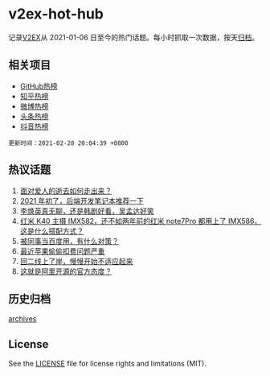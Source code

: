 # v2ex-hot-hub

 记录[V2EX](https://www.v2ex.com/)从 2021-01-06 日至今的热门话题。每小时抓取一次数据，按天[归档](archives)。
 
 ## 相关项目

- [GitHub热榜](https://github.com/lonnyzhang423/github-hot-hub)
- [知乎热榜](https://github.com/lonnyzhang423/zhihu-hot-hub)
- [微博热榜](https://github.com/lonnyzhang423/weibo-hot-hub)
- [头条热榜](https://github.com/lonnyzhang423/toutiao-hot-hub)
- [抖音热榜](https://github.com/lonnyzhang423/douyin-hot-hub)


 `更新时间：2021-02-28 20:04:39 +0800`

## 热议话题

1. [面对爱人的逝去如何走出来？](https://www.v2ex.com/t/756925)
1. [2021 年初了，后端开发笔记本推荐一下](https://www.v2ex.com/t/756823)
1. [李焕英真无聊，还是韩剧好看，吴孟达好笑](https://www.v2ex.com/t/756816)
1. [红米 K40 主摄 IMX582，还不如两年前的红米 note7Pro 都用上了 IMX586，这是什么搭配方式？](https://www.v2ex.com/t/756844)
1. [被同事当百度用，有什么对策？](https://www.v2ex.com/t/756894)
1. [最近苹果偷偷扣费问题严重](https://www.v2ex.com/t/756860)
1. [回二线上了岸，慢慢开始不适应起来](https://www.v2ex.com/t/757001)
1. [这就是阿里开源的官方态度？](https://www.v2ex.com/t/757013)

## 历史归档

[archives](archives)

## License

See the [LICENSE](LICENSE) file for license rights and limitations (MIT).
